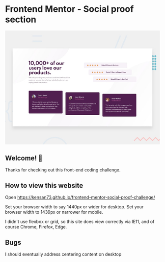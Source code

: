 # Frontend Mentor - Social proof section

![Design preview for the Social proof section coding challenge](./design/desktop-preview.jpg)

## Welcome! 👋

Thanks for checking out this front-end coding challenge.

## How to view this website
Open https://kensan73.github.io/frontend-mentor-social-proof-challenge/

Set your browser width to say 1440px or wider for desktop.
Set your browser width to 1439px or narrower for mobile.

I didn't use flexbox or grid, so this site does view correctly via IE11, and of course Chrome, Firefox, Edge.

## Bugs
I should eventually address centering content on desktop